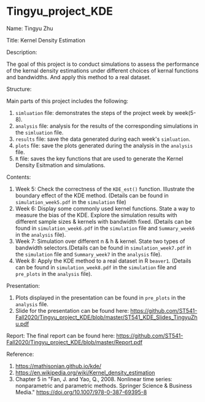 
# Tingyu_project_KDE

<!-- badges: start -->
<!-- badges: end -->

Name: Tingyu Zhu

Title: Kernel Density Estimation

Description:

The goal of this project is to conduct simulations to assess the performance of the kernal density estimations under different choices of kernal functions and bandwidths. And apply this method to a real dataset.


Structure:

Main parts of this project includes the following:
1. `simluation` file: demonstrates the steps of the project week by week(5-8). 
2. `analysis` file: analysis for the results of the corresponding simulations in the `simluation` file. 
3. `results` file: save the data generated during each week's `simluation`.
4. `plots` file: save the plots generated during the analysis in the `analysis` file.
5. `R` file: saves the key functions that are used to generate the Kernel Density Esitmation and simulations.

Contents:
1. Week 5: Check the correctness of the `KDE_est()` function. Illustrate the boundary effect of the KDE method. (Details can be found in `simulation_week5.pdf` in the `simulation` file)
2. Week 6: Display some commonly used kernel functions. State a way to measure the bias of the KDE. Explore the simulation results with different sample sizes & kernels with bandwidth fixed. (Details can be found in `simulation_week6.pdf` in the `simulation` file and `Summary_week6` in the `analysis` file).
3. Week 7: Simulation over different n & h & kernel. State two types of bandwidth selectors.(Details can be found in `simulation_week7.pdf` in the `simulation` file and `Summary_week7` in the `analysis` file).
4. Week 8: Apply the KDE method to a real dataset in R `beaver1`. (Details can be found in `simulation_week8.pdf` in the `simulation` file and `pre_plots` in the `analysis` file).

Presentation: 
1. Plots displayed in the presentation can be found in `pre_plots` in the `analysis` file.
2. Slide for the presentation can be found here:
https://github.com/ST541-Fall2020/Tingyu_project_KDE/blob/master/ST541_KDE_Slides_TingyuZhu.pdf

Report:
The final report can be found here: https://github.com/ST541-Fall2020/Tingyu_project_KDE/blob/master/Report.pdf

Reference:
1. https://mathisonian.github.io/kde/
2. https://en.wikipedia.org/wiki/Kernel_density_estimation
3. Chapter 5 in "Fan, J. and Yao, Q., 2008. Nonlinear time series: nonparametric and parametric methods. Springer Science & Business Media." https://doi.org/10.1007/978-0-387-69395-8
